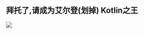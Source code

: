## 拜托了,请成为艾尔登(划掉)   Kotlin之王


<p align="拜托了,请成为艾尔登(划掉)Kotlin之王">
  <img src="https://github.com/RexMignon/RexMignon/blob/main/mainKt.gif">
</p>
